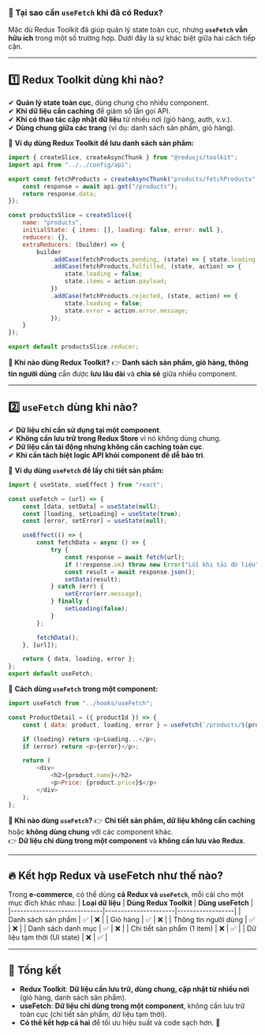 ### **📌 Tại sao cần `useFetch` khi đã có Redux?**
Mặc dù Redux Toolkit đã giúp quản lý state toàn cục, nhưng **`useFetch` vẫn hữu ích** trong một số trường hợp. Dưới đây là sự khác biệt giữa hai cách tiếp cận.

---

## **1️⃣ Redux Toolkit dùng khi nào?**
✔ **Quản lý state toàn cục**, dùng chung cho nhiều component.  
✔ **Khi dữ liệu cần caching** để giảm số lần gọi API.  
✔ **Khi có thao tác cập nhật dữ liệu** từ nhiều nơi (giỏ hàng, auth, v.v.).  
✔ **Dùng chung giữa các trang** (ví dụ: danh sách sản phẩm, giỏ hàng).

📌 **Ví dụ dùng Redux Toolkit để lưu danh sách sản phẩm:**
```javascript
import { createSlice, createAsyncThunk } from "@reduxjs/toolkit";
import api from "../../config/api";

export const fetchProducts = createAsyncThunk("products/fetchProducts", async () => {
    const response = await api.get("/products");
    return response.data;
});

const productsSlice = createSlice({
    name: "products",
    initialState: { items: [], loading: false, error: null },
    reducers: {},
    extraReducers: (builder) => {
        builder
            .addCase(fetchProducts.pending, (state) => { state.loading = true; })
            .addCase(fetchProducts.fulfilled, (state, action) => {
                state.loading = false;
                state.items = action.payload;
            })
            .addCase(fetchProducts.rejected, (state, action) => {
                state.loading = false;
                state.error = action.error.message;
            });
    }
});

export default productsSlice.reducer;
```
**📌 Khi nào dùng Redux Toolkit?**
👉 **Danh sách sản phẩm, giỏ hàng, thông tin người dùng** cần được **lưu lâu dài** và **chia sẻ** giữa nhiều component.

---

## **2️⃣ `useFetch` dùng khi nào?**
✔ **Dữ liệu chỉ cần sử dụng tại một component**.  
✔ **Không cần lưu trữ trong Redux Store** vì nó không dùng chung.  
✔ **Dữ liệu cần tải động nhưng không cần caching toàn cục**.  
✔ **Khi cần tách biệt logic API khỏi component để dễ bảo trì**.

📌 **Ví dụ dùng `useFetch` để lấy chi tiết sản phẩm:**
```javascript
import { useState, useEffect } from "react";

const useFetch = (url) => {
    const [data, setData] = useState(null);
    const [loading, setLoading] = useState(true);
    const [error, setError] = useState(null);

    useEffect(() => {
        const fetchData = async () => {
            try {
                const response = await fetch(url);
                if (!response.ok) throw new Error("Lỗi khi tải dữ liệu");
                const result = await response.json();
                setData(result);
            } catch (err) {
                setError(err.message);
            } finally {
                setLoading(false);
            }
        };

        fetchData();
    }, [url]);

    return { data, loading, error };
};
export default useFetch;
```
📌 **Cách dùng `useFetch` trong một component:**
```javascript
import useFetch from "../hooks/useFetch";

const ProductDetail = ({ productId }) => {
    const { data: product, loading, error } = useFetch(`/products/${productId}`);

    if (loading) return <p>Loading...</p>;
    if (error) return <p>{error}</p>;

    return (
        <div>
            <h2>{product.name}</h2>
            <p>Price: {product.price}$</p>
        </div>
    );
};
```
**📌 Khi nào dùng `useFetch`?**
👉 **Chi tiết sản phẩm, dữ liệu không cần caching** hoặc **không dùng chung** với các component khác.  
👉 **Dữ liệu chỉ dùng trong một component** và **không cần lưu vào Redux**.

---

## **🔥 Kết hợp Redux và useFetch như thế nào?**
Trong **e-commerce**, có thể dùng **cả Redux và `useFetch`**, mỗi cái cho một mục đích khác nhau:
| **Loại dữ liệu**            | **Dùng Redux Toolkit** | **Dùng useFetch** |
|-----------------------------|----------------------|------------------|
| Danh sách sản phẩm          | ✅                    | ❌                |
| Giỏ hàng                    | ✅                    | ❌                |
| Thông tin người dùng        | ✅                    | ❌                |
| Danh sách danh mục          | ✅                    | ❌                |
| Chi tiết sản phẩm (1 item)  | ❌                    | ✅                |
| Dữ liệu tạm thời (UI state) | ❌                    | ✅                |

---

## **📌 Tổng kết**
- **Redux Toolkit**: **Dữ liệu cần lưu trữ, dùng chung, cập nhật từ nhiều nơi** (giỏ hàng, danh sách sản phẩm).
- **useFetch**: **Dữ liệu chỉ dùng trong một component**, không cần lưu trữ toàn cục (chi tiết sản phẩm, dữ liệu tạm thời).
- **Có thể kết hợp cả hai** để tối ưu hiệu suất và code sạch hơn. 🚀